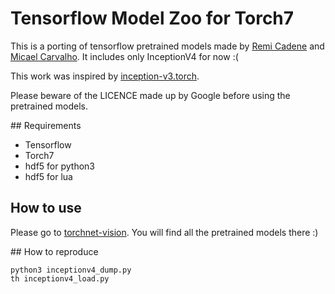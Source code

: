 # Tensorflow Model Zoo for Torch7

This is a porting of tensorflow pretrained models made by [Remi Cadene](http://remicadene.com) and [Micael Carvalho](http://webia.lip6.fr/~carvalho). It includes only InceptionV4 for now :(

This work was inspired by [inception-v3.torch](https://github.com/Moodstocks/inception-v3.torch).

Please beware of the LICENCE made up by Google before using the pretrained models.

## Requirements

- Tensorflow
- Torch7
- hdf5 for python3
- hdf5 for lua

## How to use

Please go to [torchnet-vision](https://github.com/Cadene/torchnet-vision). You will find all the pretrained models there :)

## How to reproduce 

```
python3 inceptionv4_dump.py
th inceptionv4_load.py
```